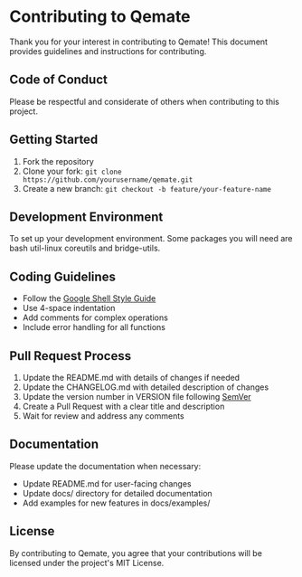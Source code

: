# Contributing to Qemate

Thank you for your interest in contributing to Qemate! This document provides guidelines and instructions for contributing.

## Code of Conduct

Please be respectful and considerate of others when contributing to this project.

## Getting Started

1. Fork the repository
2. Clone your fork: `git clone https://github.com/yourusername/qemate.git`
3. Create a new branch: `git checkout -b feature/your-feature-name`

## Development Environment

To set up your development environment. Some packages you will need are bash util-linux coreutils and bridge-utils.

## Coding Guidelines

- Follow the [Google Shell Style Guide](https://google.github.io/styleguide/shellguide.html)
- Use 4-space indentation
- Add comments for complex operations
- Include error handling for all functions

## Pull Request Process

1. Update the README.md with details of changes if needed
2. Update the CHANGELOG.md with detailed description of changes
3. Update the version number in VERSION file following [SemVer](http://semver.org/)
4. Create a Pull Request with a clear title and description
5. Wait for review and address any comments

## Documentation

Please update the documentation when necessary:

- Update README.md for user-facing changes
- Update docs/ directory for detailed documentation
- Add examples for new features in docs/examples/

## License

By contributing to Qemate, you agree that your contributions will be licensed under the project's MIT License.
